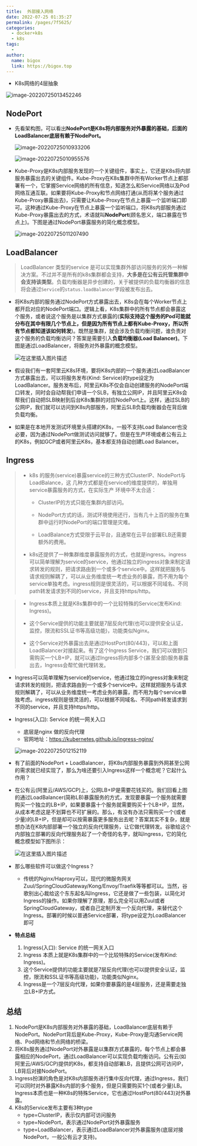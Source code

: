 ```yaml
---
title:  外部接入网络
date: 2022-07-25 01:35:27
permalink: /pages/7f5625/
categories:
  - docker+k8s
  - k8s
tags:
  - 
author: 
  name: bigox
  link: https://bigox.top
---
```

- K8s网络的4层抽象

![image-20220725013452246](https://raw.githubusercontent.com/daniuEvan/pictrues/main/Typora/20220725013452.png)

## NodePort

- 先看架构图，可以看出**NodePort是K8s将内部服务对外暴露的基础，后面的LoadBalancer底层有赖于NodePort。**

  ![image-20220725010933206](https://raw.githubusercontent.com/daniuEvan/pictrues/main/Typora/20220725010933.png)

  ![image-20220725010955576](https://raw.githubusercontent.com/daniuEvan/pictrues/main/Typora/20220725010955.png)

- Kube-Proxy是K8s内部服务发现的一个关键组件，事实上，它还是K8s将内部服务暴露出去的关键组件。Kube-Proxy在K8s集群中所有Worker节点上都部署有一个，它掌握Service网络的所有信息，知道怎么和Service网络以及Pod网络互通互联。如果要将Kube-Proxy和节点网络打通(从而将某个服务通过Kube-Proxy暴露出去)，只需要让Kube-Proxy在节点上暴露一个监听端口即可。这种通过Kube-Proxy在节点上暴露一个监听端口，将K8s内部服务通过Kube-Proxy暴露出去的方式，术语就叫**NodePort**(顾名思义，端口暴露在节点上)。下图是通过NodePort暴露服务的简化概念模型。

  ![image-20220725011207490](https://raw.githubusercontent.com/daniuEvan/pictrues/main/Typora/20220725011207.png)

## LoadBalancer

> LoadBalancer 类型的service 是可以实现集群外部访问服务的另外一种解决方案。不过并不是所有的k8s集群都会支持，**大多是在公有云托管集群中会支持该类型**。负载均衡器是异步创建的，关于被提供的负载均衡器的信息将会通过`Service`的`status.loadBalancer`字段被发布出去。

- 将K8s内部的服务通过NodePort方式暴露出去，K8s会在每个Worker节点上都开启对应的NodePort端口。逻辑上看，K8s集群中的所有节点都会暴露这个服务，或者说这个服务是以集群方式暴露的(**实际支持这个服务的Pod可能就分布在其中有限几个节点上，但是因为所有节点上都有Kube-Proxy，所以所有节点都知道该如何转发**)。既然是集群，就会涉及负载均衡问题，谁负责对这个服务的负载均衡访问？答案是需要引入**负载均衡器(Load Balancer)**。下图是通过LoadBalancer，将服务对外暴露的概念模型。

  ![在这里插入图片描述](https://raw.githubusercontent.com/daniuEvan/pictrues/main/Typora/20220725011421.png)

- 假设我们有一套阿里云K8s环境，要将K8s内部的一个服务通过LoadBalancer方式暴露出去，可以将服务发布(Kind: Service)的type设定为LoadBalancer。服务发布后，阿里云K8s不仅会自动创建服务的NodePort端口转发，同时会自动帮我们申请一个SLB，有独立公网IP，并且阿里云K8s会帮我们自动把SLB映射到后台K8s集群的对应NodePort上。这样，通过SLB的公网IP，我们就可以访问到K8s内部服务，阿里云SLB负载均衡器会在背后做负载均衡。
- 如果是在本地开发测试环境里头搭建的K8s，一般不支持Load Balancer也没必要，因为通过NodePort做测试访问就够了。但是在生产环境或者公有云上的K8s，例如GCP或者阿里云K8s，基本都支持自动创建Load Balancer。

## Ingress

> - k8s 的服务(service)暴露service的三种方式ClusterIP、NodePort与LoadBalance，这
>   几种方式都是在service的维度提供的，单独用service暴露服务的方式，在实际生产
>   环境中不太合适：
>
>   - ClusterIP的方式只能在集群内部访问。
>
>   - NodePort方式的话，测试环境使用还行，当有几十上百的服务在集群中运行时NodePort的端口管理是灾难。
>
>   - LoadBalance方式受限于云平台，且通常在云平台部署ELB还需要额外的费用。
>
> - k8s还提供了一种集群维度暴露服务的方式，也就是ingress。ingress可以简单理解为service的service，他通过独立的ingress对象来制定请求转发的规则，把请求路由到一个或多个service中。这样就把服务与请求规则解耦了，可以从业务维度统一考虑业务的暴露，而不用为每个service单独考虑。ingress规则是很灵活的，可以根据不同域名、不同path转发请求到不同的service，并且支持https/http。

> - Ingress本质上就是K8s集群中的一个比较特殊的Service(发布Kind: Ingress)。
>
> - 这个Service提供的功能主要就是7层反向代理(也可以提供安全认证，监控，限流和SSL证书等高级功能)，功能类似Nginx。
> - 这个Service对外暴露出去是通过HostPort(80/443)，可以和上面LoadBalancer对接起来。有了这个Ingress Service，我们可以做到只需购买一个LB+IP，就可以通过Ingress将内部多个(甚至全部)服务暴露出去，Ingress会帮忙做代理转发。

- Ingress可以简单理解为service的service，他通过独立的ingress对象来制定请求转发的规则，把请求路由到一个或多个service中。这样就把服务与请求规则解耦了，可以从业务维度统一考虑业务的暴露，而不用为每个service单独考虑。ingress规则是很灵活的，可以根据不同域名、不同path转发请求到不同的service，并且支持https/http。

- Ingress(入口): Service 的统一网关入口 

  - 底层是nginx 做的反向代理
  - 官网地址：https://kubernetes.github.io/ingress-nginx/

  ![image-20220725012152119](https://raw.githubusercontent.com/daniuEvan/pictrues/main/Typora/20220725012152.png)

- 有了前面的NodePort + LoadBalancer，将K8s内部服务暴露到外网甚至公网的需求就已经实现了，那么为啥还要引入Ingress这样一个概念呢？它起什么作用？

- 在公有云(阿里云/AWS/GCP)上，公网LB+IP是需要花钱买的。我们回看上图的通过LoadBalancer(简称LB)暴露服务的方式，发现要暴露一个服务就需要购买一个独立的LB+IP，如果要暴露十个服务就需要购买十个LB+IP，显然，从成本考虑这是不划算也不可扩展的。那么，有没有办法只需购买一个(或者少量)的LB+IP，但是却可以按需暴露更多服务出去呢？答案其实不复杂，就是想办法在K8内部部署一个独立的反向代理服务，让它做代理转发。谷歌给这个内部独立部署的反向代理服务起了一个奇怪的名字，就叫Ingress，它的简化概念模型如下图所示：

  ![在这里插入图片描述](https://raw.githubusercontent.com/daniuEvan/pictrues/main/Typora/20220725012341.png)

- 那么哪些软件可以做这个Ingress？
  - 传统的Nginx/Haproxy可以，现代的微服务网关Zuul/SpringCloudGateway/Kong/Envoy/Traefik等等都可以。当然，谷歌别出心裁给这个东东起名叫Ingress，它还是做了一些包装，以简化对Ingress的操作。如果你理解了原理，那么完全可以用Zuul或者SpringCloudGateway，或者自己定制开发一个反向代理，来替代这个Ingress。部署的时候以普通Service部署，将type设定为LoadBalancer即可

- **特点总结**
  1. Ingress(入口): Service 的统一网关入口 
  2. Ingress 本质上就是K8s集群中的一个比较特殊的Service(发布Kind: Ingress)。
  3. 这个Service提供的功能主要就是7层反向代理(也可以提供安全认证，监控，限流和SSL证书等高级功能)，功能类似Nginx。
  4. Ingress是一个7层反向代理，如果你要暴露的是4层服务，还是需要走独立LB+IP方式。

## 总结

1. NodePort是K8s内部服务对外暴露的基础，LoadBalancer底层有赖于NodePort。NodePort背后是Kube-Proxy，Kube-Proxy是沟通Service网络、Pod网络和节点网络的桥梁。
2. 将K8s服务通过NodePort对外暴露是以集群方式暴露的，每个节点上都会暴露相应的NodePort，通过LoadBalancer可以实现负载均衡访问。公有云(如阿里云/AWS/GCP)提供的K8s，都支持自动部署LB，且提供公网可访问IP，LB背后对接NodePort。
3. Ingress扮演的角色是对K8s内部服务进行集中反向代理，通过Ingress，我们可以同时对外暴露K8s内部的多个服务，但是只需要购买1个(或者少量)LB。Ingress本质也是一种K8s的特殊Service，它也通过HostPort(80/443)对外暴露。
4. K8s的Service发布主要有3种type
   - type=ClusterIP，表示仅内部可访问服务
   - type=NodePort，表示通过NodePort对外暴露服务
   - type=LoadBalancer，表示通过LoadBalancer对外暴露服务(底层对接NodePort，一般公有云才支持)。